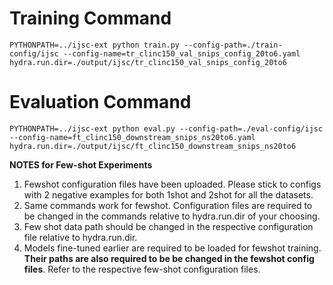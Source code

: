 # Training Command

```PYTHONPATH=../ijsc-ext python train.py --config-path=./train-config/ijsc --config-name=tr_clinc150_val_snips_config_20to6.yaml hydra.run.dir=./output/ijsc/tr_clinc150_val_snips_config_20to6```

# Evaluation Command
```PYTHONPATH=../ijsc-ext python eval.py --config-path=./eval-config/ijsc --config-name=ft_clinc150_downstream_snips_ns20to6.yaml hydra.run.dir=./output/ijsc/ft_clinc150_downstream_snips_ns20to6```

**NOTES for Few-shot Experiments**
1. Fewshot configuration files have been uploaded. Please stick to configs with 2 negative examples for both 1shot and 2shot for all the datasets.
2. Same commands work for fewshot. Configuration files are required to be changed in the commands relative to hydra.run.dir of your choosing.
3. Few shot data path should be changed in the respective configuration file relative to hydra.run.dir.
4. Models fine-tuned earlier are required to be loaded for fewshot training. **Their paths are also required to be be changed in the fewshot config files**. Refer to the respective few-shot configuration files. 
 
